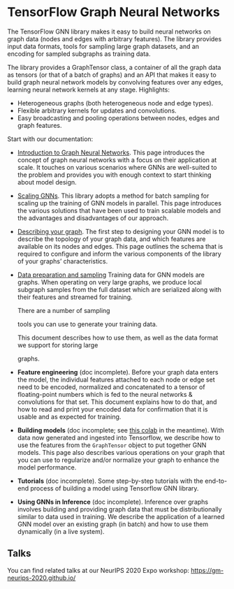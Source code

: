 # TensorFlow Graph Neural Networks

The TensorFlow GNN library makes it easy to build neural networks on graph data
(nodes and edges with arbitrary features). The library provides input data
formats<!-- copybara:strip_begin(graph sampler) -->, tools for sampling large
graph datasets,<!-- copybara:strip_end --> and an encoding for sampled subgraphs
as training data.

The library provides a GraphTensor class, a container of all the graph data as
tensors (or that of a batch of graphs) and an API that makes it easy to build
graph neural network models by convolving features over any edges, learning
neural network kernels at any stage. Highlights:

*   Heterogeneous graphs (both heterogeneous node and edge types).
*   Flexible arbitrary kernels for updates and convolutions.
*   Easy broadcasting and pooling operations between nodes, edges and graph
    features.

Start with our documentation:

*   [Introduction to Graph Neural Networks](intro.md). This page introduces the
    concept of graph neural networks with a focus on their application at scale.
    It touches on various scenarios where GNNs are well-suited to the problem
    and provides you with enough context to start thinking about model design.

*   [Scaling GNNs](scaling.md). This library adopts a method for batch sampling
    for scaling up the training of GNN models in parallel. This page introduces
    the various solutions that have been used to train scalable models and the
    advantages and disadvantages of our approach.

*   [Describing your graph](schema.md). The first step to designing your GNN
    model is to describe the topology of your graph data, and which features are
    available on its nodes and edges. This page outlines the schema that is
    required to configure and inform the various components of the library of
    your graphs’ characteristics.

*   [Data preparation<!-- copybara:strip_begin(graph sampler) --> and
    sampling<!-- copybara:strip_end -->](data_prep.md) Training data for GNN
    models are graphs. When operating on very large graphs, we produce local
    subgraph samples from the full dataset which are serialized along with their
    features and streamed for training.
    <!-- copybara:strip_begin(graph sampler) --> There are a number of sampling
    tools you can use to generate your training data.
    <!-- copybara:strip_end --> This document describes
    <!-- copybara:strip_begin(graph sampler) --> how to use them, as well as
    <!-- copybara:strip_end -->the data format we support for storing large
    graphs.

*   **Feature engineering** (doc incomplete). Before your graph data enters the
    model, the individual features attached to each node or edge set need to be
    encoded, normalized and concatenated to a tensor of floating-point numbers
    which is fed to the neural networks & convolutions for that set. This
    document explains how to do that, and how to read and print your encoded
    data for confirmation that it is usable and as expected for training.

*   **Building models** (doc incomplete; see
    [this colab](https://colab.sandbox.google.com/drive/1sDIHr_-XvhKGXcFEQf1F4NiRDa9x8gTH)
    in the meantime). With data now generated and ingested into Tensorflow, we
    describe how to use the features from the `GraphTensor` object to put
    together GNN models. This page also describes various operations on your
    graph that you can use to regularize and/or normalize your graph to enhance
    the model performance.

*   **Tutorials** (doc incomplete). Some step-by-step tutorials with the
    end-to-end process of building a model using Tensorflow GNN library.

*   **Using GNNs in Inference** (doc incomplete). Inference over graphs involves
    building and providing graph data that must be distributionally similar to
    data used in training. We describe the application of a learned GNN model
    over an existing graph (in batch) and how to use them dynamically (in a live
    system).

## Talks

You can find related talks at our NeurIPS 2020 Expo workshop:
https://gm-neurips-2020.github.io/
